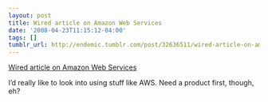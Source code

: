 ```yaml
---
layout: post
title: Wired article on Amazon Web Services
date: '2008-04-23T11:15:12-04:00'
tags: []
tumblr_url: http://endemic.tumblr.com/post/32636511/wired-article-on-amazon-web-services
---
```

[Wired article on Amazon Web Services](http://www.wired.com/techbiz/it/magazine/16-05/mf_amazon)  

I’d really like to look into using stuff like AWS. Need a product first, though, eh?

